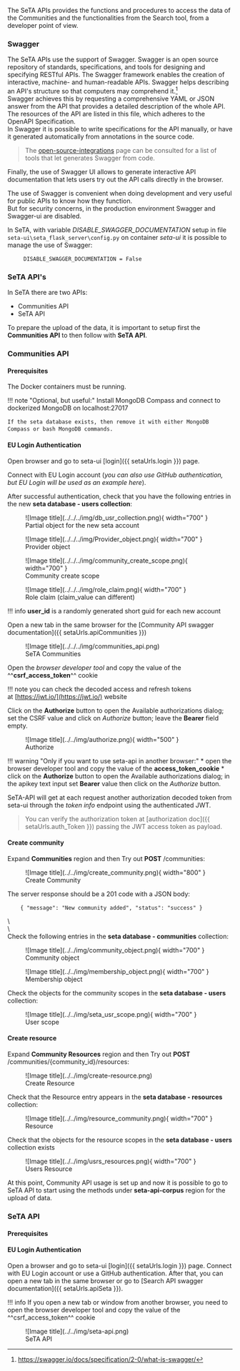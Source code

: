 The SeTA APIs provides the functions and procedures to access the data of the Communities and the functionalities from the Search tool, from a developer point of view.

### Swagger
The SeTA APIs use the support of Swagger.  Swagger is an open source repository of standards, specifications, and tools for designing and specifying RESTful APIs. The Swagger framework enables the creation of interactive, machine- and human-readable APIs.  Swagger helps describing an API's structure so that computers may comprehend it.[^1]     
Swagger achieves this by requesting a comprehensive YAML or JSON answer from the API that provides a detailed description of the whole API. The resources of the API are listed in this file, which adheres to the OpenAPI Specification.      
In Swagger it is possible to write specifications for the API manually, or have it generated automatically from annotations in the source code.      

> The [open-source-integrations](swagger.io/open-source-integrations) page can be consulted for a list of tools that let generates Swagger from code. 

Finally, the use of Swagger UI allows to generate interactive API documentation that lets users try out the API calls directly in the browser.

The use of Swagger is convenient when doing development and very useful for public APIs to know how they function.     
But for security concerns, in the production environment Swagger and Swagger-ui are disabled.          

In SeTA, with variable *DISABLE_SWAGGER_DOCUMENTATION* setup in file `seta-ui\seta_flask_server\config.py` on container *seta-ui* it is possible to manage the use of Swagger:
```
     DISABLE_SWAGGER_DOCUMENTATION = False
```

### SeTA API's

In SeTA there are two APIs:   
- Communities API       
- SeTA API             

To prepare the upload of the data, it is important to setup first the **Communities API** to then follow with **SeTA API**.

### Communities API 


#### Prerequisites

The Docker containers must be running.

!!! note "Optional, but useful:" 
    Install MongoDB Compass and connect to dockerized MongoDB on localhost:27017

    If the seta database exists, then remove it with either MongoDB Compass or bash MongoDB commands.

#### EU Login Authentication

Open browser and go to seta-ui [login]({{ setaUrls.login }}) page.

Connect with EU Login account (*you can also use GitHub authentication, but EU Login will be used as an example here*).

After successful authentication, check that you have the following entries in the new **seta database - users collection**:      


<figure markdown>
![Image title](../../../img/db_usr_collection.png){ width="700" }
<figcaption>Partial object for the new seta account</figcaption>
</figure>



<!--```
    {
        "user_id": "5Mq7bNYnhtaiS6BDLvcZ",
        "email": "email@domain",
        "user_type": "user",
        "status": "active",
    }
```-->



<figure markdown>
![Image title](../../../img/Provider_object.png){ width="700" }
<figcaption>Provider object</figcaption>
</figure>

<!--```
    {
        "user_id": "5Mq7bNYnhtaiS6BDLvcZ",
        "provider_uid": "ecas_id",
        "provider": "ECAS",
        "first_name": "First name",
        "last_name": "Last name",
        "domain": "eu.europa.ec"
    }
``` -->


<figure markdown>
![Image title](../../../img/community_create_scope.png){ width="700" }
<figcaption>Community create scope</figcaption>
</figure>


<!--```
    {
        "user_id": "5Mq7bNYnhtaiS6BDLvcZ",
        "system_scope": "/seta/community/create",
        "area": "community"
    }
```-->


<figure markdown>
![Image title](../../../img/role_claim.png){ width="700" }
<figcaption>Role claim (claim_value can different)</figcaption>
</figure>

<!--```
    {
        "user_id": "5Mq7bNYnhtaiS6BDLvcZ",
        "claim_type": "roles",
        "claim_value": "Administrator"
    }
```-->

!!! info
    **user_id** is a randomly generated short guid for each new account



Open a new tab in the same browser for the [Community API swagger documentation]({{ setaUrls.apiCommunities }})

<figure markdown>
![Image title](../../../img/communities_api.png)
<figcaption>SeTA Communities</figcaption>
</figure>


Open the *browser developer tool* and copy the value of the ^^**csrf_access_token**^^ cookie

!!! note
    you can check the decoded access and refresh tokens at [https://jwt.io/](https://jwt.io/) website

Click on the **Authorize** button to open the Available authorizations dialog; set the CSRF value and click on *Authorize* button; leave the **Bearer** field empty.

<figure markdown>
![Image title](../../img/authorize.png){ width="500" }
<figcaption>Authorize</figcaption>
</figure>

!!! warning "Only if you want to use seta-api in another browser:"
    * open the browser developer tool and copy the value of the **access_token_cookie**
    * click on the **Authorize** button to open the Available authorizations dialog; in the apikey text input set **Bearer** value then click on the *Authorize* button.

SeTA-API will get at each request another authorization decoded token from seta-ui through the *token info* endpoint using the authenticated JWT.

> You can verify the authorization token at [authorization doc]({{ setaUrls.auth_Token }}) passing the JWT access token as payload.





#### Create community

Expand **Communities** region and then Try out **POST** /communities:

<figure markdown>
![Image title](../../img/create_community.png){ width="800" }
<figcaption>Create Community</figcaption>
</figure>



The server response should be a 201 code with a JSON body:
```
    { "message": "New community added", "status": "success" }
```
\     
\     
Check the following entries in the **seta database - communities** collection:



<figure markdown>
![Image title](../../img/community_object.png){ width="700" }
<figcaption>Community object</figcaption>
</figure>

<!--```
    {
        "community_id": "seta",
        "title": "SeTA",
        "description": "SeTA community",
        "membership": "closed",
        "data_type": "evidence",
        "status": "active",
        "creator_id": "5Mq7bNYnhtaiS6BDLvcZ"
    }
```-->


<figure markdown>
![Image title](../../img/membership_object.png){ width="700" }
<figcaption>Membership object</figcaption>
</figure>


<!--
```
    {
        "community_id": "seta",
        "user_id": "5Mq7bNYnhtaiS6BDLvcZ",
        "role": "CommunityOwner",
        "join_date": "2023-03-06T17:34:48.538+00:00",
        "status": "active"
    }
```
-->



Check the objects for the community scopes in the **seta database - users** collection:


<figure markdown>
![Image title](../../img/seta_usr_scope.png){ width="700" }
<figcaption>User scope</figcaption>
</figure>


<!--
```
    {
        "user_id": "5Mq7bNYnhtaiS6BDLvcZ",
        "community_id": "seta",
        "community_scope": "/seta/community/owner"
    },
    {
        "user_id": "5Mq7bNYnhtaiS6BDLvcZ",
        "community_id": "seta",
        "community_scope": "/seta/community/manager"
    },
    {
        "user_id": "5Mq7bNYnhtaiS6BDLvcZ",
        "community_id": "seta",
        "community_scope": "/seta/community/invite"
    },
    {
        "user_id": "5Mq7bNYnhtaiS6BDLvcZ",
        "community_id": "seta",
        "community_scope": "/seta/community/membership/approve"
    },
    {
        "user_id": "5Mq7bNYnhtaiS6BDLvcZ",
        "community_id": "seta",
        "community_scope": "/seta/resource/create"
    }
```
-->




#### Create resource

Expand **Community Resources** region and then Try out **POST** /communities/{community_id}/resources:


<figure markdown>
![Image title](../../img/create-resource.png)
<figcaption>Create Resource</figcaption>
</figure>


Check that the Resource entry appears in the **seta database - resources** collection:


<figure markdown>
![Image title](../../img/resource_community.png){ width="700" }
<figcaption>Resource</figcaption>
</figure>

<!--```
    {
        "resource_id": "cordis",
        "community_id": "seta",
        "title": "Cordis",
        "abstract": "Cordis resource",
        "access": "community",
        "limits": {"total_files_no": 50,"total_storage_mb": 1024,"file_size_mb": 50},
        "status": "active",
        "creator_id": "5Mq7bNYnhtaiS6BDLvcZ"
    }
```-->

Check that the objects for the resource scopes in the **seta database - users** collection exists


<figure markdown>
![Image title](../../img/usrs_resources.png){ width="700" }
<figcaption>Users Resource</figcaption>
</figure>

<!--```
    {
        "user_id": "5Mq7bNYnhtaiS6BDLvcZ",
        "resource_id": "cordis",
        "resource_scope": "/seta/resource/edit"
    },
    {
        "user_id": "5Mq7bNYnhtaiS6BDLvcZ",
        "resource_id": "cordis",
        "resource_scope": "/seta/resource/data/add"
    },
    {
        "user_id": "5Mq7bNYnhtaiS6BDLvcZ",
        "resource_id": "cordis",
        "resource_scope": "/seta/resource/data/delete"
    }
```
-->


At this point, Community API usage is set up and now it is possible to go to SeTA API to start using the methods under **seta-api-corpus** region for the upload of data.

### SeTA API

#### Prerequisites


#### EU Login Authentication

Open a browser and go to seta-ui [login]({{ setaUrls.login }}) page. Connect with EU Login account or use a GitHub authentication. After that, you can open a new tab in the same browser or go to [Search API swagger documentation]({{ setaUrls.apiSeta }}).


!!! info
    If you open a new tab or window from another browser, you need to open the browser developer tool and copy the value of the ^^csrf_access_token^^ cookie 




<figure markdown>
![Image title](../../img/seta-api.png)
<figcaption>SeTA API</figcaption>
</figure>







[^1]: https://swagger.io/docs/specification/2-0/what-is-swagger/

